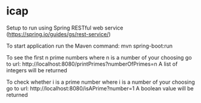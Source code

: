 # icap
Setup to run using Spring RESTful web service (https://spring.io/guides/gs/rest-service/)

To start application run the Maven command:
mvn spring-boot:run

To see the first n prime numbers where n is a number of your choosing go to url:
http://localhost:8080/printPrimes?numberOfPrimes=n
A list of integers will be returned

To check whether i is a prime number where i is a number of your choosing go to url:
http://localhost:8080/isAPrime?number=1
A boolean value will be returned